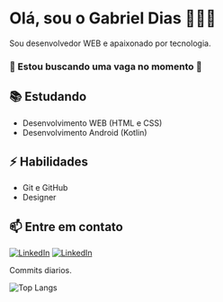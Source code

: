 # Olá, sou o Gabriel Dias 👨🏽‍💻

Sou desenvolvedor WEB e apaixonado por tecnologia.
### 👀 Estou buscando uma vaga no momento 👀

## 📚 Estudando
- Desenvolvimento WEB (HTML e CSS)
- Desenvolvimento Android (Kotlin)

## ⚡ Habilidades
- Git e GitHub
- Designer

## 📫 Entre em contato
<a href="https://www.linkedin.com/in/gabrieldias-/" target="_blank"><img alt="LinkedIn" src="https://img.shields.io/badge/linkedin-%230077B5.svg?&style=for-the-badge&logo=linkedin&logoColor=white" /></a>
<a href="https://www.instagram.com/_diasoficial/" target="_blank"><img alt="LinkedIn" src="https://img.shields.io/badge/Instagram-E4405F?style=for-the-badge&logo=instagram&logoColor=white" /></a>

Commits diarios.


![Top Langs](https://github-readme-stats.vercel.app/api/top-langs/?username=diasoficial&layout=compact)
